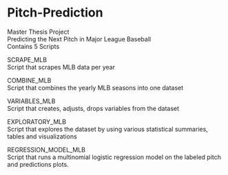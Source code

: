 # Pitch-Prediction
Master Thesis Project <br/>
Predicting the Next Pitch in Major League Baseball<br/>
Contains 5 Scripts

SCRAPE_MLB<br/>
Script that scrapes MLB data per year

COMBINE_MLB<br/>
Script that combines the yearly MLB seasons into one dataset

VARIABLES_MLB<br/>
Script that creates, adjusts, drops variables from the dataset

EXPLORATORY_MLB<br/>
Script that explores the dataset by using various statistical summaries, tables and visualizations

REGRESSION_MODEL_MLB<br/>
Script that runs a multinomial logistic regression model on the labeled pitch and predictions plots.


